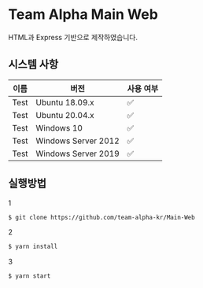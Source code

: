 # Team Alpha Main Web

HTML과 Express 기반으로 제작하였습니다.

## 시스템 사항

|   이름  |   버전   | 사용 여부          |
| --------| ------- | ------------------ |
| Test | Ubuntu 18.09.x   | :white_check_mark: |
| Test | Ubuntu 20.04.x   | :white_check_mark: |
| Test | Windows 10   | :white_check_mark:                |
| Test | Windows Server 2012   | :white_check_mark:                |
| Test | Windows Server 2019   | :white_check_mark:                |

## 실행방법
1
```sh
$ git clone https://github.com/team-alpha-kr/Main-Web
```
2
```sh
$ yarn install
```
3
```sh
$ yarn start
```